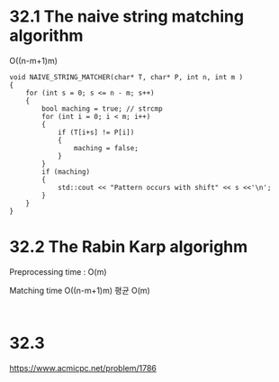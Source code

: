 # 32.1 The naive string matching algorithm


O((n-m+1)m)
```
void NAIVE_STRING_MATCHER(char* T, char* P, int n, int m )
{
	for (int s = 0; s <= n - m; s++)
	{
		bool maching = true; // strcmp
		for (int i = 0; i < m; i++)
		{
			if (T[i+s] != P[i])
			{
				maching = false;
			}
		}
		if (maching)
		{
			std::cout << "Pattern occurs with shift" << s <<'\n';
		}
	}
}
```
# 32.2 The Rabin Karp algorighm

Preprocessing time : O(m)

Matching time O((n-m+1)m)
평균 O(m)
```


```




# 32.3
https://www.acmicpc.net/problem/1786

